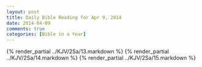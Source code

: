 ```yaml
---
layout: post
title: Daily Bible Reading for Apr 9, 2014
date: 2014-04-09
comments: true
categories: [Bible in a Year]
---
```

{% render_partial ../KJV/2Sa/13.markdown %}
{% render_partial ../KJV/2Sa/14.markdown %}
{% render_partial ../KJV/2Sa/15.markdown %}
